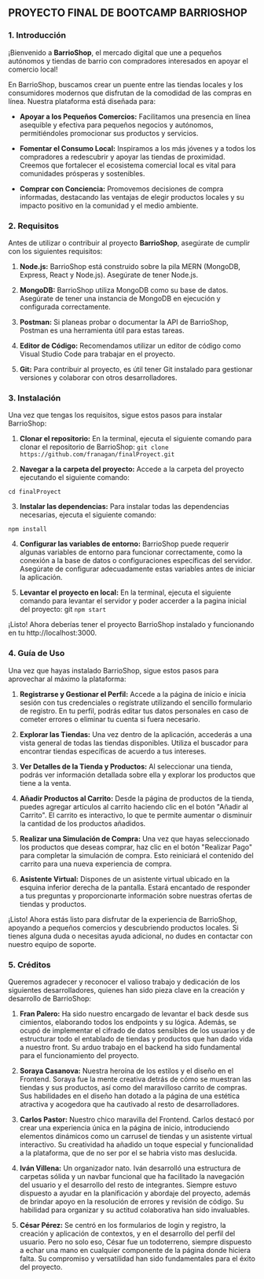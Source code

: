 ## PROYECTO FINAL DE BOOTCAMP **BARRIOSHOP**
### 1. Introducción

¡Bienvenido a **BarrioShop**, el mercado digital que une a pequeños autónomos y tiendas de barrio con compradores interesados en apoyar el comercio local!

En BarrioShop, buscamos crear un puente entre las tiendas locales y los consumidores modernos que disfrutan de la comodidad de las compras en línea. Nuestra plataforma está diseñada para:

- **Apoyar a los Pequeños Comercios:** Facilitamos una presencia en línea asequible y efectiva para pequeños negocios y autónomos, permitiéndoles promocionar sus productos y servicios.

- **Fomentar el Consumo Local:** Inspiramos a los más jóvenes y a todos los compradores a redescubrir y apoyar las tiendas de proximidad. Creemos que fortalecer el ecosistema comercial local es vital para comunidades prósperas y sostenibles.

- **Comprar con Conciencia:** Promovemos decisiones de compra informadas, destacando las ventajas de elegir productos locales y su impacto positivo en la comunidad y el medio ambiente.

### 2. Requisitos

Antes de utilizar o contribuir al proyecto **BarrioShop**, asegúrate de cumplir con los siguientes requisitos:

1. **Node.js:** BarrioShop está construido sobre la pila MERN (MongoDB, Express, React y Node.js). Asegúrate de tener Node.js.

2. **MongoDB:** BarrioShop utiliza MongoDB como su base de datos. Asegúrate de tener una instancia de MongoDB en ejecución y configurada correctamente.

3. **Postman:** Si planeas probar o documentar la API de BarrioShop, Postman es una herramienta útil para estas tareas.

4. **Editor de Código:** Recomendamos utilizar un editor de código como Visual Studio Code para trabajar en el proyecto.

5. **Git:** Para contribuir al proyecto, es útil tener Git instalado para gestionar versiones y colaborar con otros desarrolladores.

### 3. Instalación

Una vez que tengas los requisitos, sigue estos pasos para instalar BarrioShop:

1. **Clonar el repositorio:**
En la terminal, ejecuta el siguiente comando para clonar el repositorio de BarrioShop:
`git clone https://github.com/franagan/finalProyect.git`

2. **Navegar a la carpeta del proyecto:**
Accede a la carpeta del proyecto ejecutando el siguiente comando:

`cd finalProyect`

3. **Instalar las dependencias:**
Para instalar todas las dependencias necesarias, ejecuta el siguiente comando:

`npm install`

4. **Configurar las variables de entorno:**
BarrioShop puede requerir algunas variables de entorno para funcionar correctamente, como la conexión a la base de datos o configuraciones específicas del servidor. Asegúrate de configurar adecuadamente estas variables antes de iniciar la aplicación.

5. **Levantar el proyecto en local:**
En la terminal, ejecuta el siguiente comando para levantar el servidor y poder accerder a la pagina inicial del proyecto:
git
`npm start`

¡Listo! Ahora deberías tener el proyecto BarrioShop instalado y funcionando en tu http://localhost:3000.

### 4. Guía de Uso
Una vez que hayas instalado BarrioShop, sigue estos pasos para aprovechar al máximo la plataforma:

1. **Registrarse y Gestionar el Perfil:**
Accede a la página de inicio e inicia sesión con tus credenciales o regístrate utilizando el sencillo formulario de registro. En tu perfil, podrás editar tus datos personales en caso de cometer errores o eliminar tu cuenta si fuera necesario.

2. **Explorar las Tiendas:**
Una vez dentro de la aplicación, accederás a una vista general de todas las tiendas disponibles. Utiliza el buscador para encontrar tiendas específicas de acuerdo a tus intereses.

3. **Ver Detalles de la Tienda y Productos:**
Al seleccionar una tienda, podrás ver información detallada sobre ella y explorar los productos que tiene a la venta.

4. **Añadir Productos al Carrito:**
Desde la página de productos de la tienda, puedes agregar artículos al carrito haciendo clic en el botón "Añadir al Carrito". El carrito es interactivo, lo que te permite aumentar o disminuir la cantidad de los productos añadidos.

5. **Realizar una Simulación de Compra:**
Una vez que hayas seleccionado los productos que deseas comprar, haz clic en el botón "Realizar Pago" para completar la simulación de compra. Esto reiniciará el contenido del carrito para una nueva experiencia de compra.

6. **Asistente Virtual:**
Dispones de un asistente virtual ubicado en la esquina inferior derecha de la pantalla. Estará encantado de responder a tus preguntas y proporcionarte información sobre nuestras ofertas de tiendas y productos.

¡Listo! Ahora estás listo para disfrutar de la experiencia de BarrioShop, apoyando a pequeños comercios y descubriendo productos locales. Si tienes alguna duda o necesitas ayuda adicional, no dudes en contactar con nuestro equipo de soporte.

### 5. Créditos

Queremos agradecer y reconocer el valioso trabajo y dedicación de los siguientes desarrolladores, quienes han sido pieza clave en la creación y desarrollo de BarrioShop:

1. **Fran Palero:** Ha sido nuestro encargado de levantar el back desde sus cimientos, elaborando todos los endpoints y su lógica. Además, se ocupó de implementar el cifrado de datos sensibles de los usuarios y de estructurar todo el entablado de tiendas y productos que han dado vida a nuestro front. Su arduo trabajo en el backend ha sido fundamental para el funcionamiento del proyecto.

2. **Soraya Casanova:** Nuestra heroína de los estilos y el diseño en el Frontend. Soraya fue la mente creativa detrás de cómo se muestran las tiendas y sus productos, así como del maravilloso carrito de compras. Sus habilidades en el diseño han dotado a la página de una estética atractiva y acogedora que ha cautivado al resto de desarrolladores.

3. **Carlos Pastor:** Nuestro chico maravilla del Frontend. Carlos destacó por crear una experiencia única en la página de inicio, introduciendo elementos dinámicos como un carrusel de tiendas y un asistente virtual interactivo. Su creatividad ha añadido un toque especial y funcionalidad a la plataforma, que de no ser por el se habria visto mas deslucida.

4. **Iván Villena:** Un organizador nato. Iván desarrolló una estructura de carpetas sólida y un navbar funcional que ha facilitado la navegación del usuario y el desarrollo del resto de integrantes. Siempre estuvo dispuesto a ayudar en la planificación y abordaje del proyecto, además de brindar apoyo en la resolución de errores y revisión de código. Su habilidad para organizar y su actitud colaborativa han sido invaluables.

5. **César Pérez:** Se centró en los formularios de login y registro, la creación y aplicación de contextos, y en el desarrollo del perfil del usuario. Pero no solo eso, César fue un todoterreno, siempre dispuesto a echar una mano en cualquier componente de la página donde hiciera falta. Su compromiso y versatilidad han sido fundamentales para el éxito del proyecto.
